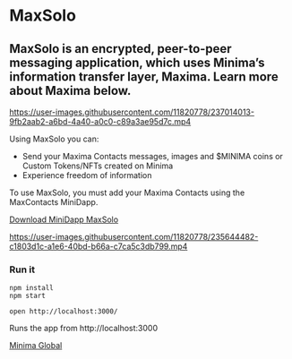 # MaxSolo
MaxSolo is an encrypted, peer-to-peer messaging application, which uses Minima’s information transfer layer, Maxima. Learn more about Maxima below.
---

https://user-images.githubusercontent.com/11820778/237014013-9fb2aab2-a6bd-4a40-a0c0-c89a3ae95d7c.mp4

Using MaxSolo you can:

- Send your Maxima Contacts messages, images and $MINIMA coins or Custom Tokens/NFTs created on Minima
- Experience freedom of information

To use MaxSolo, you must add your Maxima Contacts using the MaxContacts MiniDapp.

[Download MiniDapp MaxSolo](https://minidapps.minima.global/)

https://user-images.githubusercontent.com/11820778/235644482-c1803d1c-a1e6-40bd-b66a-c7ca5c3db799.mp4

### Run it

    npm install
    npm start

    open http://localhost:3000/

Runs the app from http://localhost:3000

[Minima Global](http://www.minima.global/)
